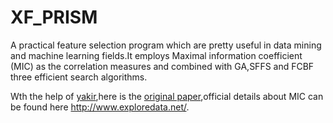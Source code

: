 XF_PRISM
========

A practical feature selection program which are pretty useful in data mining and machine learning fields.It employs Maximal information coefficient (MIC) as the correlation measures and combined with GA,SFFS and FCBF three efficient search algorithms.

Wth the help of [yakir](http://web.mit.edu/yakirr/www/),here is the [original paper](http://science.sciencemag.org/content/334/6062/1518),official details about MIC can be found here http://www.exploredata.net/.
